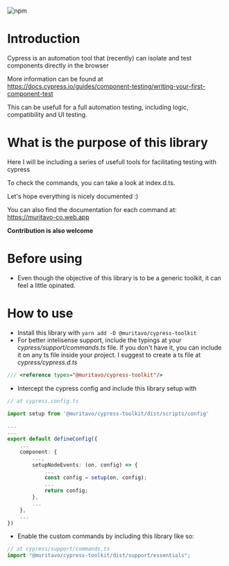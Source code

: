 ![npm](https://img.shields.io/npm/v/@muritavo/cypress-toolkit)

# Introduction

Cypress is an automation tool that (recently) can isolate and test components directly in the browser

More information can be found at https://docs.cypress.io/guides/component-testing/writing-your-first-component-test

This can be usefull for a full automation testing, including logic, compatibility and UI testing.

# What is the purpose of this library

Here I will be including a series of usefull tools for facilitating testing with cypress

To check the commands, you can take a look at index.d.ts.

Let's hope everything is nicely documented :)

You can also find the documentation for each command at: https://muritavo-co.web.app

**Contribution is also welcome**

# Before using

- Even though the objective of this library is to be a generic toolkit, it can feel a little opinated.

# How to use

- Install this library with `yarn add -D @muritavo/cypress-toolkit`
- For better intelisense support, include the typings at your _cypress/support/commands.ts_ file. If you don't have it, you can include it on any ts file inside your project. I suggest to create a ts file at _cypress/cypress.d.ts_

```ts
/// <reference types="@muritavo/cypress-toolkit"/>
```

- Intercept the cypress config and include this library setup with

```ts
// at cypress.config.ts

import setup from '@muritavo/cypress-toolkit/dist/scripts/config'

...
...
export default defineConfig({
    ...
    component: {
        ...,
        setupNodeEvents: (on, config) => {
            ...
            const config = setup(on, config);
            ...
            return config;
        },
        ...
    },
    ...
})
```

- Enable the custom commands by including this library like so:

```ts
// at cypress/support/commands.ts
import "@muritavo/cypress-toolkit/dist/support/essentials";
```
